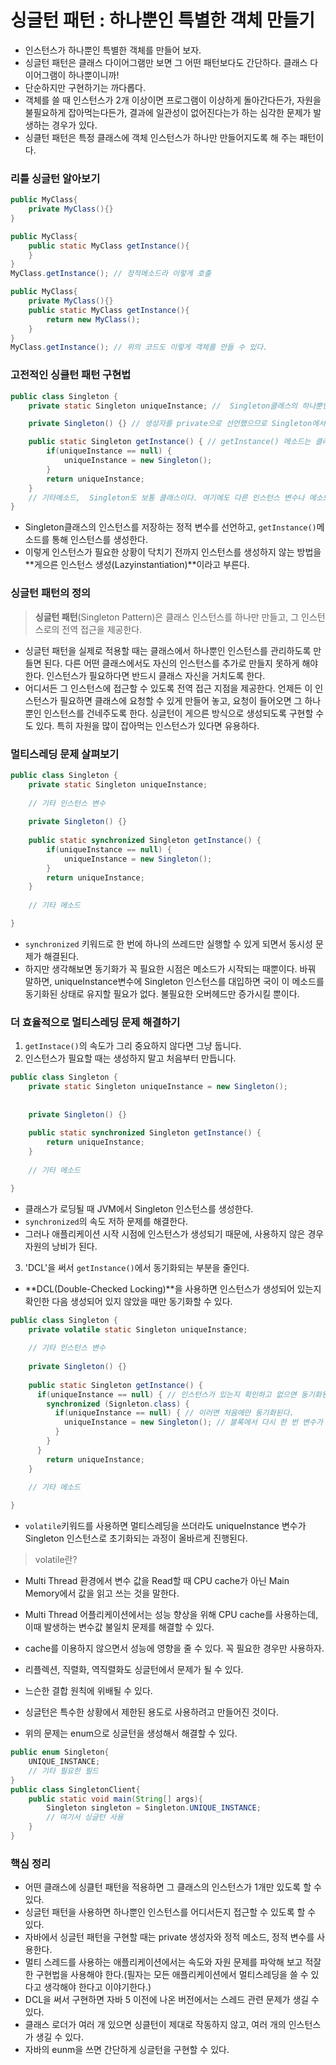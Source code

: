 # 싱글턴 패턴 : 하나뿐인 특별한 객체 만들기
- 인스턴스가 하나뿐인 특별한 객체를 만들어 보자.
- 싱글턴 패턴은 클래스 다이어그램만 보면 그 어떤 패턴보다도 간단하다. 클래스 다이어그램이 하나뿐이니까!
- 단순하지만 구현하기는 까다롭다.
- 객체를 쓸 때 인스턴스가 2개 이상이면 프로그램이 이상하게 돌아간다든가, 자원을 불필요하게 잡아먹는다든가, 결과에 일관성이 없어진다는가 하는 심각한 문제가 발생하는 경우가 있다.
- 싱클턴 패턴은 특정 클래스에 객체 인스턴스가 하나만 만들어지도록 해 주는 패턴이다.

### 리틀 싱글턴 알아보기
```java
public MyClass{
    private MyClass(){}
}

public MyClass{
    public static MyClass getInstance(){
    }
}
MyClass.getInstance(); // 정적메소드라 이렇게 호출

public MyClass{
    private MyClass(){}
    public static MyClass getInstance(){
        return new MyClass();
    }
}
MyClass.getInstance(); // 위의 코드도 이렇게 객체를 만들 수 있다.
```

### 고전적인 싱클턴 패턴 구현법
```java
public class Singleton {
    private static Singleton uniqueInstance; //  Singleton클래스의 하나뿐인 인스턴슬르 저장하는 정적 변수

    private Singleton() {} // 생성자를 private으로 선언했으므로 Singleton에서만 클래스의 인스턴스를 만들 수 있다.

    public static Singleton getInstance() { // getInstance() 메소드는 클래스의 인스턴스를 만들어서 리턴한다.
        if(uniqueInstance == null) {
            uniqueInstance = new Singleton();
        }
        return uniqueInstance;
    }
    // 기타메소드,  Singleton도 보통 클래스이다. 여기에도 다른 인스턴스 변수나 메소드가 있을 수 있다.
}
```
- Singleton클래스의 인스턴스를 저장하는 정적 변수를 선언하고, `getInstance()`메소드를 통해 인스턴스를 생성한다.
- 이렇게 인스턴스가 필요한 상황이 닥치기 전까지 인스턴스를 생성하지 않는 방법을 **게으른 인스턴스 생성(Lazyinstantiation)**이라고 부른다.

### 싱글턴 패턴의 정의
> **싱글턴 패턴**(Singleton Pattern)은 클래스 인스턴스를 하나만 만들고, 그 인스턴스로의 전역 접근을 제공한다.
- 싱글턴 패턴을 실제로 적용할 때는 클래스에서 하나뿐인 인스턴스를 관리하도록 만들면 된다. 다른 어떤 클래스에서도 자신의 인스턴스를 추가로 만들지 못하게 해야 한다. 인스턴스가 필요하다면 반드시 클래스 자신을 거치도록 한다.
- 어디서든 그 인스턴스에 접근할 수 있도록 전역 접근 지점을 제공한다. 언제든 이 인스턴스가 필요하면 클래스에 요청할 수 있게 만들어 놓고, 요청이 들어오면 그 하나뿐인 인스턴스를 건네주도록 한다. 싱글턴이 게으른 방식으로 생성되도록 구현할 수도 있다. 특히 자원을 많이 잡아먹는 인스턴스가 있다면 유용하다.

### 멀티스레딩 문제 살펴보기
```java
public class Singleton {
	private static Singleton uniqueInstance;
    
    // 기타 인스턴스 변수
    
    private Singleton() {}
    
    public static synchronized Singleton getInstance() {
    	if(uniqueInstance == null) {
        	uniqueInstance = new Singleton();
        }
        return uniqueInstance;
    }
    
	// 기타 메소드

}
```
- `synchronized` 키워드로 한 번에 하나의 쓰레드만 실행할 수 있게 되면서 동시성 문제가 해결된다.
- 하지만 생각해보면 동기화가 꼭 필요한 시점은 메소드가 시작되는 때뿐이다. 바꿔 말하면, uniqueInstance변수에 Singleton 인스턴스를 대입하면 국이 이 메소드를 동기화된 상태로 유지할 필요가 없다. 불필요한 오버헤드만 증가시킬 뿐이다.

### 더 효율적으로 멀티스레딩 문제 해결하기
1. `getInstace()`의 속도가 그리 중요하지 않다면 그냥 둡니다.
2. 인스턴스가 필요할 때는 생성하지 말고 처음부터 만듭니다.
```java
public class Singleton {
	private static Singleton uniqueInstance = new Singleton();
    
    
    private Singleton() {}
    
    public static synchronized Singleton getInstance() {
        return uniqueInstance;
    }
    
	// 기타 메소드

}
```
- 클래스가 로딩될 때 JVM에서 Singleton 인스턴스를 생성한다.
- `synchronized`의 속도 저하 문제를 해결한다.
- 그러나 애플리케이션 시작 시점에 인스턴스가 생성되기 때문에, 사용하지 않은 경우 자원의 낭비가 된다.

3. 'DCL'을 써서 `getInstance()`에서 동기화되는 부분을 줄인다.
- **DCL(Double-Checked Locking)**을 사용하면 인스턴스가 생성되어 있는지 확인한 다음 생성되어 있지 않았을 때만 동기화할 수 있다.
```java
public class Singleton {
	private volatile static Singleton uniqueInstance;
    
    // 기타 인스턴스 변수
    
    private Singleton() {}
    
    public static Singleton getInstance() {
      if(uniqueInstance == null) { // 인스턴스가 있는지 확인하고 없으면 동기화된 블록으로 들어간다.
        synchronized (Signleton.class) {
          if(uniqueInstance == null) { // 이러면 처음에만 동기화된다.
            uniqueInstance = new Singleton(); // 블록에서 다시 한 번 변수가 null인지 확인한 다음 인스턴스를 생성한다.
          }
        }
      }
        return uniqueInstance;
    }
    
	// 기타 메소드

}
```
- `volatile`키워드를 사용하면 멀티스레딩을 쓰더라도 uniqueInstance 변수가 Singleton 인스턴스로 초기화되는 과정이 올바르게 진행된다.
> volatile란?
- Multi Thread 환경에서 변수 값을 Read할 때 CPU cache가 아닌 Main Memory에서 값을 읽고 쓰는 것을 말한다.
- Multi Thread 어플리케이션에서는 성능 향상을 위해 CPU cache를 사용하는데, 이때 발생하는 변수값 불일치 문제를 해결할 수 있다.
- cache를 이용하지 않으면서 성능에 영향을 줄 수 있다. 꼭 필요한 경우만 사용하자.

- 리플렉션, 직렬화, 역직렬화도 싱글턴에서 문제가 될 수 있다.
- 느슨한 결합 원칙에 위배될 수 있다.
- 싱글턴은 특수한 상황에서 제한된 용도로 사용하려고 만들어진 것이다.
- 위의 문제는 enum으로 싱글턴을 생성해서 해결할 수 있다.

```java
public enum Singleton{
    UNIQUE_INSTANCE;
    // 기타 필요한 필드
}
public class SingletonClient{
    public static void main(String[] args){
        Singleton singleton = Singleton.UNIQUE_INSTANCE;
        // 여기서 싱글턴 사용
    }
}
```

### 핵심 정리
- 어떤 클래스에 싱클턴 패턴을 적용하면 그 클래스의 인스턴스가 1개만 있도록 할 수 있다.
- 싱글턴 패턴을 사용하면 하나뿐인 인스턴스를 어디서든지 접근할 수 있도록 할 수 있다.
- 자바에서 싱글턴 패턴을 구현할 때는 private 생성자와 정적 메소드, 정적 변수를 사용한다.
- 멀티 스레드를 사용하는 애플리케이션에서는 속도와 자원 문제를 파악해 보고 적잘한 구현법을 사용해야 한다.(필자는 모든 애플리케이션에서 멀티스레딩을 쓸 수 있다고 생각해야 한다고 이야기한다.)
- DCL을 써서 구현하면 자바 5 이전에 나온 버전에서는 스레드 관련 문제가 생길 수 있다.
- 클래스 로더가 여러 개 있으면 싱클턴이 제대로 작동하지 않고, 여러 개의 인스턴스가 생길 수 있다.
- 자바의 eunm을 쓰면 간단하게 싱글턴을 구현할 수 있다.